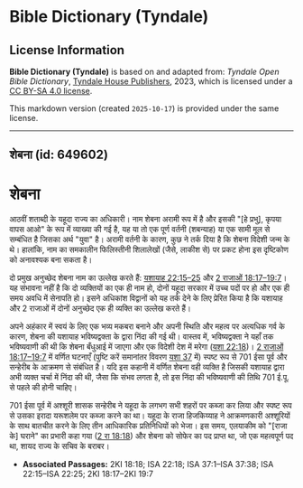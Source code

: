 # Bible Dictionary (Tyndale)

## License Information

**Bible Dictionary (Tyndale)** is based on and adapted from: _Tyndale Open Bible Dictionary_, [Tyndale House Publishers](https://tyndaleopenresources.com/), 2023, which is licensed under a [CC BY-SA 4.0 license](https://creativecommons.org/licenses/by-sa/4.0/legalcode.en).

This markdown version (created `2025-10-17`) is provided under the same license.



--------------------------------

## शेबना (id: 649602)

शेबना
=====

आठवीं शताब्दी के यहूदा राज्य का अधिकारी। नाम शेबना अरामी रूप में है और इसकी "\[हे प्रभु], कृपया वापस आओ" के रूप में व्याख्या की गई है, यह या तो एक पूर्ण वर्तनी (शबन्याह) या एक सामी मूल से सम्बंधित है जिसका अर्थ "युवा" है। अरामी वर्तनी के कारण, कुछ ने तर्क दिया है कि शेबना विदेशी जन्म के थे। हालांकि, नाम का समकालीन फिलिस्तीनी शिलालेखों (जैसे, लाकीश से) पर प्रकट होना इस दृष्टिकोण को अनावश्यक बना सकता है।

दो प्रमुख अनुच्छेद शेबना नाम का उल्लेख करते हैं: [यशायाह 22:15–25](https://ref.ly/Isa22:15-Isa22:25) और [2 राजाओं 18:17–19:7](https://ref.ly/2Kgs18:17-2Kgs19:7)। यह संभावना नहीं है कि दो व्यक्तियों का एक ही नाम हो, दोनों यहूदा सरकार में उच्च पदों पर हो और एक ही समय अवधि में सेनापति हो। इसने अधिकांश विद्वानों को यह तर्क देने के लिए प्रेरित किया है कि यशायाह और 2 राजाओं में दोनों अनुच्छेद एक ही व्यक्ति का उल्लेख करते हैं।

अपने अहंकार में स्वयं के लिए एक भव्य मकबरा बनाने और अपनी स्थिति और महत्व पर अत्यधिक गर्व के कारण, शेबना की यशायाह भविष्यद्वक्ता के द्वारा निंदा की गई थी। वास्तव में, भविष्यद्वक्ता ने यहाँ तक भविष्यवाणी की थी कि शेबना बँधुआई में जाएगा और एक विदेशी देश में मरेगा ([यशा 22:18](https://ref.ly/Isa22:18))। [2 राजाओं 18:17–19:7](https://ref.ly/2Kgs18:17-2Kgs19:7) में वर्णित घटनाएँ (पुष्टि करें समानांतर विवरण [यशा 37](https://ref.ly/Isa37:1-Isa37:38) में) स्पष्ट रूप से 701 ईसा पूर्व और सन्हेरीब के आक्रमण से संबंधित है। यदि इस कहानी में वर्णित शेबना वही व्यक्ति है जिसकी यशायाह द्वारा अभी व्यक्त चर्चा में निंदा की थी, जैसा कि संभव लगता है, तो इस निंदा की भविष्यवाणी की तिथि 701 ई.पू. से पहले की होनी चाहिए।

701 ईसा पूर्व में अश्शूरी शासक सन्हेरीब ने यहूदा के लगभग सभी शहरों पर कब्जा कर लिया और स्पष्ट रूप से उसका इरादा यरूशलेम पर कब्जा करने का था। यहूदा के राजा हिजकिय्याह ने आक्रमणकारी अश्शूरियों के साथ बातचीत करने के लिए तीन आधिकारिक प्रतिनिधियों को भेजा। इस समय, एलयाकीम को "\[राजा के] घराने" का प्रभारी कहा गया ([2 रा 18:18](https://ref.ly/2Kgs18:18)) और शेबना को सोफेर का पद प्राप्त था, जो एक महत्वपूर्ण पद था, शायद राज्य के सचिव के बराबर।

* **Associated Passages:** 2KI 18:18; ISA 22:18; ISA 37:1–ISA 37:38; ISA 22:15–ISA 22:25; 2KI 18:17–2KI 19:7

